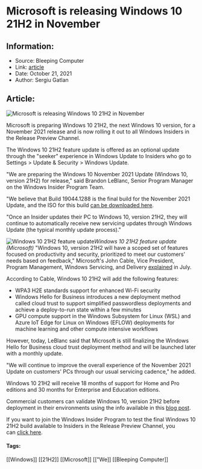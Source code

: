 # Microsoft is releasing Windows 10 21H2 in November 
### 

## Information:
+ Source: Bleeping Computer
+ Link: [article](https://www.bleepingcomputer.com/news/microsoft/microsoft-is-releasing-windows-10-21h2-in-november/)
+ Date: October 21, 2021
+ Author: Sergiu Gatlan


## Article:
![Microsoft is releasing Windows 10 21H2 in November ](https://www.bleepstatic.com/content/hl-images/2021/02/03/Windows--10.jpg)


Microsoft is preparing Windows 10 21H2, the next Windows 10 version, for a November 2021 release and is now rolling it out to all Windows Insiders in the Release Preview Channel.


The Windows 10 21H2 feature update is offered as an optional update through the "seeker" experience in Windows Update to Insiders who go to Settings > Update & Security > Windows Update.


"We are preparing the Windows 10 November 2021 Update (Windows 10, version 21H2) for release," said Brandon LeBlanc, Senior Program Manager on the Windows Insider Program Team.


"We believe that Build 19044.1288 is the final build for the November 2021 Update, and the ISO for this build [can be downloaded here](https://www.microsoft.com/en-us/software-download/windowsinsiderpreviewiso).


"Once an Insider updates their PC to Windows 10, version 21H2, they will continue to automatically receive new servicing updates through Windows Update (the typical monthly update process)."



![Windows 10 21H2 feature update](https://www.bleepstatic.com/images/news/u/1109292/2021/Windows_10_21H2_feature_update.png)*Windows 10 21H2 feature update (Microsoft)*
"Windows 10, version 21H2 will have a scoped set of features focused on productivity and security, prioritized to meet our customers' needs based on feedback," Microsoft's John Cable, Vice President, Program Management, Windows Servicing, and Delivery [explained](http://blogs.windows.com/windowsexperience/2021/07/15/introducing-the-next-feature-update-to-windows-10-21h2/) in July.


According to Cable, Windows 10 21H2 will add the following features:


* WPA3 H2E standards support for enhanced Wi-Fi security
* Windows Hello for Business introduces a new deployment method called cloud trust to support simplified passwordless deployments and achieve a deploy-to-run state within a few minutes
* GPU compute support in the Windows Subsystem for Linux (WSL) and Azure IoT Edge for Linux on Windows (EFLOW) deployments for machine learning and other compute intensive workflows


However, today, LeBlanc said that Microsoft is still finalizing the Windows Hello for Business cloud trust deployment method and will be launched later with a monthly update.


"We will continue to improve the overall experience of the November 2021 Update on customers' PCs through our usual servicing cadence," he added.


Windows 10 21H2 will receive 18 months of support for Home and Pro editions and 30 months for Enterprise and Education editions.


Commercial customers can validate Windows 10, version 21H2 before deployment in their environments using the info available in this [blog post](https://techcommunity.microsoft.com/t5/windows-it-pro-blog/commercial-previews-for-windows-11-and-windows-10-version-21h2/ba-p/2676467).


If you want to join the Windows Insider Program to test the final Windows 10 21H2 build available to Insiders in the Release Preview Channel, you can [click here](https://insider.windows.com/en-us/getting-started).




#### Tags:
[[Windows]] [[21H2]] [[Microsoft]] [["We]] [[Bleeping Computer]]

